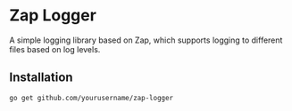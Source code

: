 # Zap Logger

A simple logging library based on Zap, which supports logging to different files based on log levels.

## Installation

```sh
go get github.com/yourusername/zap-logger


